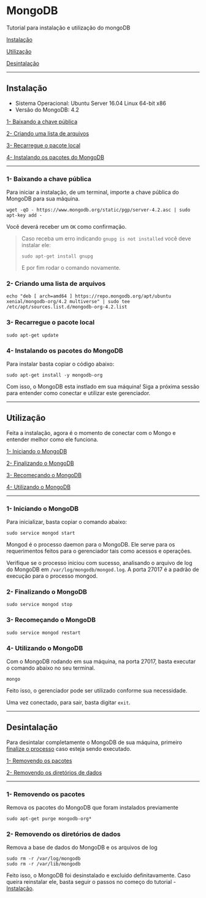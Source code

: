 # MongoDB

Tutorial para instalação e utilização do mongoDB

[Instalação](#Instalação)

[Utilização](#Utilização)

[Desintalação](#Desintalação)

---
## Instalação

- Sistema Operacional: Ubuntu Server 16.04 Linux 64-bit x86
- Versão do MongoDB: 4.2

[1- Baixando a chave pública](#1--Baixando-a-chave-pública)

[2- Criando uma lista de arquivos](#2--Criando-uma-lista-de-arquivos)

[3- Recarregue o pacote local](#3--Recarregue-o-pacote-local)

[4- Instalando os pacotes do MongoDB](#4--Instalando-os-pacotes-do-MongoDB)

---
### 1- Baixando a chave pública

Para iniciar a instalação, de um terminal, importe a chave pública do MongoDB para sua máquina.

```
wget -qO - https://www.mongodb.org/static/pgp/server-4.2.asc | sudo apt-key add -
```

Você deverá receber um `OK` como confirmação.

> Caso receba um erro indicando `gnupg is not installed` você deve instalar ele:
> 
> ```
> sudo apt-get install gnupg
> ```
> 
> E por fim rodar o comando novamente.

### 2- Criando uma lista de arquivos

```
echo "deb [ arch=amd64 ] https://repo.mongodb.org/apt/ubuntu xenial/mongodb-org/4.2 multiverse" | sudo tee /etc/apt/sources.list.d/mongodb-org-4.2.list
```

### 3- Recarregue o pacote local

```
sudo apt-get update
```

### 4- Instalando os pacotes do MongoDB

Para instalar basta copiar o código abaixo:

```
sudo apt-get install -y mongodb-org
```

Com isso, o MongoDB esta instlado em sua máquina! Siga a próxima sessão para entender como conectar e utilizar este gerenciador.

---
## Utilização

Feita a instalação, agora é o momento de conectar com o Mongo e entender melhor como ele funciona.

[1- Iniciando o MongoDB](#1--Iniciando-o-MongoDB)

[2- Finalizando o MongoDB](#2--Finalizando-o-MongoDB)

[3- Recomeçando o MongoDB](#3--Recomeçando-o-MongoDB)

[4- Utilizando o MongoDB](#3--Utilizando-o-MongoDB)

---
### 1- Iniciando o MongoDB

Para inicializar, basta copiar o comando abaixo:

```
sudo service mongod start
```

Mongod é o processo daemon para o MongoDB. Ele serve para os requerimentos feitos para o gerenciador tais como acessos e operações. 

Verifique se o processo iniciou com sucesso, analisando o arquivo de log do MongoDB em `/var/log/mongodb/mongod.log`. A porta 27017 é a padrão de execução para o processo mongod.

### 2- Finalizando o MongoDB

```
sudo service mongod stop
```

### 3- Recomeçando o MongoDB

```
sudo service mongod restart
```

### 4- Utilizando o MongoDB

Com o MongoDB rodando em sua máquina, na porta 27017, basta executar o comando abaixo no seu terminal.

```
mongo
```

Feito isso, o gerenciador pode ser utilizado conforme sua necessidade.

Uma vez conectado, para sair, basta digitar `exit`.

---
## Desintalação

Para desintalar completamente o MongoDB de sua máquina, primeiro [finalize o processo](#2--Finalizando-o-MongoDB) caso esteja sendo executado.

[1- Removendo os pacotes](#1--Removendo-os-pacotes)

[2- Removendo os diretórios de dados](#2--Removendo-os-diretórios-de-dados)

---
### 1- Removendo os pacotes

Remova os pacotes do MongoDB que foram instalados previamente

```
sudo apt-get purge mongodb-org*
```

### 2- Removendo os diretórios de dados

Remova a base de dados do MongoDB e os arquivos de log

```
sudo rm -r /var/log/mongodb
sudo rm -r /var/lib/mongodb
```

Feito isso, o MongoDB foi desinstalado e excluido definitavamente. Caso queira reinstalar ele, basta seguir o passos no começo do tutorial - [Instalação](#Instalação).